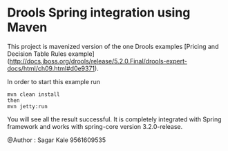 Drools Spring integration using Maven
=====================================

This project is mavenized version of the one Drools examples  [Pricing and Decision Table Rules example] (http://docs.jboss.org/drools/release/5.2.0.Final/drools-expert-docs/html/ch09.html#d0e9371).

In order to start this example run 

```maven
mvn clean install 
then
mvn jetty:run
```

You will see all the result successful. It is completely integrated with Spring framework and works with spring-core version 3.2.0-release.

@Author : Sagar Kale
9561609535
